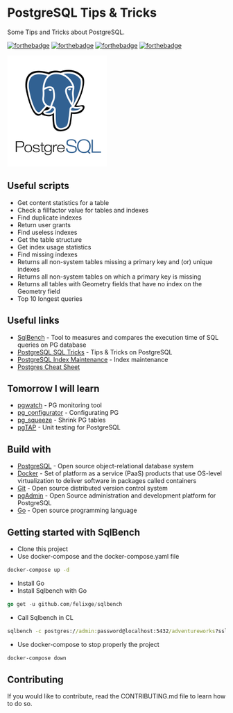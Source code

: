# PostgreSQL Tips & Tricks

Some Tips and Tricks about PostgreSQL.

[![forthebadge](https://forthebadge.com/images/badges/you-didnt-ask-for-this.svg)](http://forthebadge.com) [![forthebadge](https://forthebadge.com/images/badges/contains-technical-debt.svg)](http://forthebadge.com)  [![forthebadge](https://forthebadge.com/images/badges/check-it-out.svg)](http://forthebadge.com)  [![forthebadge](https://forthebadge.com/images/badges/built-with-love.svg)](http://forthebadge.com)

![PostgreSQL](./images/postgresql-logo-256.png)

## Useful scripts

* Get content statistics for a table
* Check a fillfactor value for tables and indexes
* Find duplicate indexes
* Return user grants
* Find useless indexes
* Get the table structure
* Get index usage statistics
* Find missing indexes
* Returns all non-system tables missing a primary key and (or) unique indexes
* Returns all non-system tables on which a primary key is missing
* Returns all tables with Geometry fields that have no index on the Geometry field
* Top 10 longest queries

## Useful links

* [SqlBench](https://github.com/felixge/sqlbench) - Tool to measures and compares the execution time of SQL queries on PG database
* [PostgreSQL SQL Tricks](https://postgres.cz/wiki/PostgreSQL_SQL_Tricks) - Tips & Tricks on PostgreSQL
* [PostgreSQL Index Maintenance](https://wiki.postgresql.org/wiki/Index_Maintenance) - Index maintenance
* [Postgres Cheat Sheet](https://postgrescheatsheet.com/#/tables)

## Tomorrow I will learn

* [pgwatch](https://www.cybertec-postgresql.com/en/products/pgwatch/) - PG monitoring tool
* [pg_configurator](https://www.cybertec-postgresql.com/en/products/pg-configurator/) - Configurating PG
* [pg_squeeze](https://www.cybertec-postgresql.com/en/products/pg_squeeze/) - Shrink PG tables
* [pgTAP](https://pgtap.org/) - Unit testing for PostgreSQL

## Build with

* [PostgreSQL](https://www.postgresql.org) - Open source object-relational database system
* [Docker](https://www.docker.com/) - Set of platform as a service (PaaS) products that use OS-level virtualization to deliver software in packages called containers
* [Git](https://git-scm.com) - Open source distributed version control system
* [pgAdmin](https://www.pgadmin.org/) - Open Source administration and development platform for PostgreSQL
* [Go](https://golang.org/) - Open source programming language 

## Getting started with SqlBench

* Clone this project
* Use docker-compose and the docker-compose.yaml file

```bat
docker-compose up -d
```

* Install Go
* Install Sqlbench with Go

```go
go get -u github.com/felixge/sqlbench
```

* Call Sqlbench in CL

```bat
sqlbench -c postgres://admin:password@localhost:5432/adventureworks?sslmode=disable -n 1000 -o baseline.csv queries/employee.sql
```

* Use docker-compose to stop properly the project

```bat
docker-compose down
```

## Contributing

If you would like to contribute, read the CONTRIBUTING.md file to learn how to do so.
